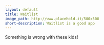 ```yaml
---
layout: default
title: Waitlist
image_path: http://www.placehold.it/500x500
short-description: Waitlist is a good app
---
```


Something is wrong with these kids!
